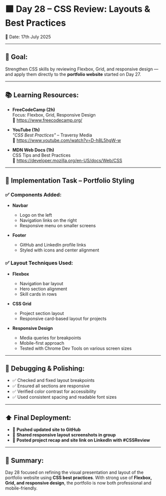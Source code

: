 # 🟩 Day 28 – CSS Review: Layouts & Best Practices

📅 Date: 17th July 2025

---

## 🎯 Goal:

Strengthen CSS skills by reviewing Flexbox, Grid, and responsive design — and apply them directly to the **portfolio website** started on Day 27.

---

## 📚 Learning Resources:

- **FreeCodeCamp (2h)**  
  Focus: Flexbox, Grid, Responsive Design  
  🔗 https://www.freecodecamp.org/

- **YouTube (1h)**  
  *"CSS Best Practices"* – Traversy Media  
  🔗 https://www.youtube.com/watch?v=D-h8L5hgW-w

- **MDN Web Docs (1h)**  
  CSS Tips and Best Practices  
  🔗 https://developer.mozilla.org/en-US/docs/Web/CSS

---

## 🧠 Implementation Task – Portfolio Styling

### ✅ Components Added:

- **Navbar**  
  - Logo on the left  
  - Navigation links on the right  
  - Responsive menu on smaller screens

- **Footer**  
  - GitHub and LinkedIn profile links  
  - Styled with icons and center alignment

### ✅ Layout Techniques Used:

- **Flexbox**  
  - Navigation bar layout  
  - Hero section alignment  
  - Skill cards in rows

- **CSS Grid**  
  - Project section layout  
  - Responsive card-based layout for projects

- **Responsive Design**  
  - Media queries for breakpoints  
  - Mobile-first approach  
  - Tested with Chrome Dev Tools on various screen sizes

---

## 🐞 Debugging & Polishing:

- ✅ Checked and fixed layout breakpoints
- ✅ Ensured all sections are responsive
- ✅ Verified color contrast for accessibility
- ✅ Used consistent spacing and readable font sizes

---

## ⬆ Final Deployment:

- 🔗 **Pushed updated site to GitHub**
- 📸 **Shared responsive layout screenshots in group**
- 💬 **Posted project recap and site link on LinkedIn with #CSSReview**

---

## 📌 Summary:

Day 28 focused on refining the visual presentation and layout of the portfolio website using **CSS best practices**. With strong use of **Flexbox, Grid, and responsive design**, the portfolio is now both professional and mobile-friendly.


